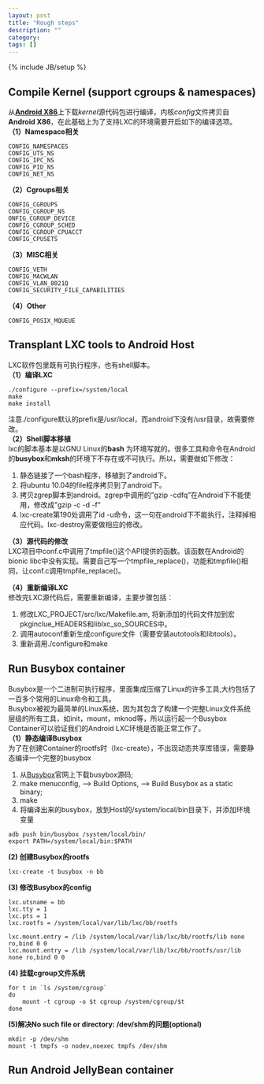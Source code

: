 ```yaml
---
layout: post
title: "Rough steps"
description: ""
category: 
tags: []
---
```

{% include JB/setup %}

## Compile Kernel (support cgroups & namespaces)

从[**Android X86**](http://git.android-x86.org)上下载*kernel*源代码包进行编译，内核*config*文件拷贝自 **Android X86**，在此基础上为了支持LXC的环境需要开启如下的编译选项。  
**（1）Namespace相关**  

	CONFIG_NAMESPACES  
	CONFIG_UTS_NS  
	CONFIG_IPC_NS  
	CONFIG_PID_NS  
	CONFIG_NET_NS  

**（2）Cgroups相关**
  
	CONFIG_CGROUPS  
	CONFIG_CGROUP_NS  
	ONFIG_CGROUP_DEVICE  
	CONFIG_CGROUP_SCHED  
	CONFIG_CGROUP_CPUACCT  
	CONFIG_CPUSETS  

**（3）MISC相关**
  
	CONFIG_VETH  
	CONFIG_MACWLAN  
	CONFIG_VLAN_8021Q  
	CONFIG_SECURITY_FILE_CAPABILITIES  

**（4）Other**
  
	CONFIG_POSIX_MQUEUE
    
## Transplant LXC tools to Android Host
LXC软件包里既有可执行程序，也有shell脚本。  
**（1）编译LXC**  

	./configure --prefix=/system/local	
	make
	make install

注意./configure默认的prefix是/usr/local，而android下没有/usr目录，故需要修改。  
**（2）Shell脚本移植**  
lxc的脚本基本是以GNU Linux的**bash** 为环境写就的。很多工具和命令在Android的**busybox**和**mksh**的环境下不存在或不可执行。所以，需要做如下修改：  
1. 静态链接了一个bash程序，移植到了android下。  
2. 将ubuntu 10.04的file程序拷贝到了android下。  
3. 拷贝zgrep脚本到android。zgrep中调用的”gzip -cdfq”在Android下不能使用，修改成”gzip -c -d -f”  
4.  lxc-create第190处调用了id -u命令，这一句在android下不能执行，注释掉相应代码。lxc-destroy需要做相应的修改。  

**（3）源代码的修改**  
LXC项目中conf.c中调用了tmpfile()这个API提供的函数。该函数在Android的bionic libc中没有实现。需要自己写一个tmpfile_replace()，功能和tmpfile()相同，让conf.c调用tmpfile_replace()。

**（4）重新编译LXC**  
修改完LXC源代码后，需要重新编译，主要步骤包括：  
1. 修改LXC_PROJECT/src/lxc/Makefile.am, 将新添加的代码文件加到宏pkginclue\_HEADERS和liblxc\_so\_SOURCES中。  
2. 调用autoconf重新生成configure文件（需要安装autotools和libtools）。  
3. 重新调用./configure和make

## Run Busybox container
Busybox是一个二进制可执行程序，里面集成压缩了Linux的许多工具,大约包括了一百多个常用的Linux命令和工具。  
Busybox被视为最简单的Linux系统，因为其包含了构建一个完整Linux文件系统层级的所有工具，如init，mount，mknod等，所以运行起一个Busybox Container可以验证我们的Android LXC环境是否能正常工作了。  
**（1）静态编译Busybox**  
为了在创建Container的rootfs时（lxc-create），不出现动态共享库错误，需要静态编译一个完整的busybox  
1. 从[Busybox](http://www.busybox.net)官网上下载busybox源码;  
2. make menuconfig, --> Build Options, --> Build Busybox as a static binary;  
3. make  
4. 将编译出来的busybox，放到Host的/system/local/bin目录下，并添加环境变量  

```
adb push bin/busybox /system/local/bin/
export PATH=/system/local/bin:$PATH
```  
**(2) 创建Busybox的rootfs**

	lxc-create -t busybox -n bb

**(3) 修改Busybox的config**

	lxc.utsname = bb
	lxc.tty = 1
	lxc.pts = 1
	lxc.rootfs = /system/local/var/lib/lxc/bb/rootfs  
	
	lxc.mount.entry = /lib /system/local/var/lib/lxc/bb/rootfs/lib none ro,bind 0 0
	lxc.mount.entry = /lib /system/local/var/lib/lxc/bb/rootfs/usr/lib none ro,bind 0 0

**(4) 挂载cgroup文件系统**

	for t in `ls /system/cgroup`
	do
		mount -t cgroup -o $t cgroup /system/cgroup/$t
	done

**(5)解决No such file or directory: /dev/shm的问题(optional)**

	mkdir -p /dev/shm
	mount -t tmpfs -o nodev,noexec tmpfs /dev/shm


## Run Android JellyBean container
